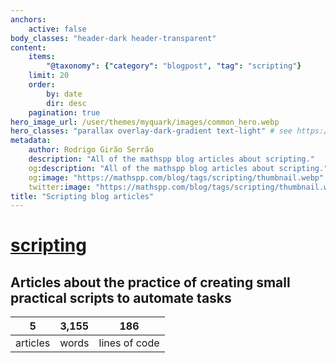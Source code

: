 ```yaml
---
anchors:
    active: false
body_classes: "header-dark header-transparent"
content:
    items:
        "@taxonomy": {"category": "blogpost", "tag": "scripting"}
    limit: 20
    order:
        by: date
        dir: desc
    pagination: true
hero_image_url: /user/themes/myquark/images/common_hero.webp
hero_classes: "parallax overlay-dark-gradient text-light" # see https://demo.getgrav.org/blog-skeleton/blog/hero-classes
metadata:
    author: Rodrigo Girão Serrão
    description: "All of the mathspp blog articles about scripting."
    og:description: "All of the mathspp blog articles about scripting."
    og:image: "https://mathspp.com/blog/tags/scripting/thumbnail.webp"
    twitter:image: "https://mathspp.com/blog/tags/scripting/thumbnail.webp"
title: "Scripting blog articles"
---
```


# <a href="/blog/tags/scripting" class="label label-primary tag-title">scripting</a>


## Articles about the practice of creating small practical scripts to automate tasks



<table class="stats-table">
    <thead>
        <tr>
            <th style="text-align: center;">5</th>
            <th style="text-align: center;">3,155</th>
            <th style="text-align: center;">186</th>
        </tr>
    </thead>
    <tbody>
        <tr>
            <td style="text-align: center;">articles</td>
            <td style="text-align: center;">words</td>
            <td style="text-align: center;">lines of code</td>
        </tr>
    </tbody>
</table>